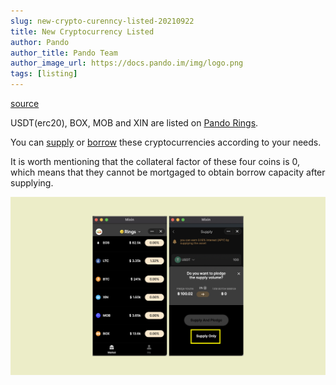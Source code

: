 ```yaml
---
slug: new-crypto-curenncy-listed-20210922
title: New Cryptocurrency Listed
author: Pando
author_title: Pando Team
author_image_url: https://docs.pando.im/img/logo.png
tags: [listing]
---
```


[source](https://pando.im/news/2021/2021-09-22-new-cryptocurrencies-listed-on-rings/)


USDT(erc20), BOX, MOB and XIN are listed on [Pando Rings](https://rings.pando.im/#/). 

You can [supply](https://docs.pando.im/docs/rings/tutorials/how-to-supply) or [borrow](https://docs.pando.im/docs/rings/tutorials/how-to-borrow) these cryptocurrencies according to your needs.

It is worth mentioning that the collateral factor of these four coins is 0, which means that they cannot be mortgaged to obtain borrow capacity after supplying.

![](./assets/rings-blog-20210922.png)